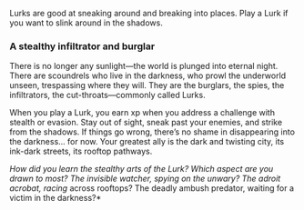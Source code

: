 Lurks are good at sneaking around and breaking into places. Play a Lurk if you want to slink around in the shadows.

### A stealthy infiltrator and burglar
There is no longer any sunlight—the world is plunged into eternal night. There are scoundrels who live in the darkness, who prowl the underworld unseen, trespassing where they will. They are the burglars, the spies, the infiltrators, the cut-throats—commonly called Lurks.

When you play a Lurk, you earn xp when you address a challenge with stealth or evasion. Stay out of sight, sneak past your enemies, and strike from the shadows. If things go wrong, there’s no shame in disappearing into the darkness... for now. Your greatest ally is the dark and twisting city, its ink-dark streets, its rooftop pathways.

*How did you learn the stealthy arts of the Lurk? Which aspect are you drawn to most? The invisible watcher, spying on the unwary? The adroit acrobat, racing* across rooftops? The deadly ambush predator, waiting for a victim in the darkness?*